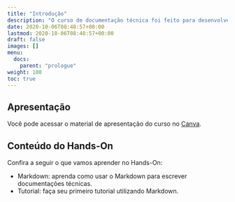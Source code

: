 ```yaml
---
title: "Introdução"
description: "O curso de documentação técnica foi feito para desenvolvedores terem sua primeira experiência com Markdown e hospedagem de sites de documentação."
date: 2020-10-06T08:48:57+00:00
lastmod: 2020-10-06T08:48:57+00:00
draft: false
images: []
menu:
  docs:
    parent: "prologue"
weight: 100
toc: true
---
```


## Apresentação

Você pode acessar o material de apresentação do curso no [Canva](https://www.canva.com/design/DAFn9Wuxvjk/To_5bvs2wucyi4qDOkBuRQ/edit?utm_content=DAFn9Wuxvjk&utm_campaign=designshare&utm_medium=link2&utm_source=sharebutton).

## Conteúdo do Hands-On
Confira a seguir o que vamos aprender no Hands-On:
- Markdown: aprenda como usar o Markdown para escrever documentações técnicas.
- Tutorial: faça seu primeiro tutorial utilizando Markdown.

